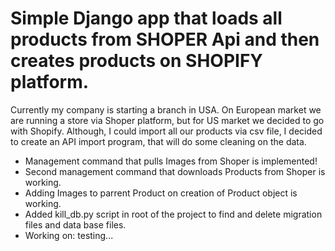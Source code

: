 # Simple Django app that loads all products from SHOPER Api and then creates products on SHOPIFY platform.


Currently my company is starting a branch in USA. On European market we are running a store via Shoper platform, but for US market we decided to go with Shopify.
Although, I could import all our products via csv file, I decided to create an API import program, that will do some cleaning on the data.

- Management command that pulls Images from Shoper is implemented!
- Second management command that downloads Products from Shoper is working.
- Adding Images to parrent Product on creation of Product object is working.
- Added kill_db.py script in root of the project to find and delete migration files and data base files.
- Working on: testing...
